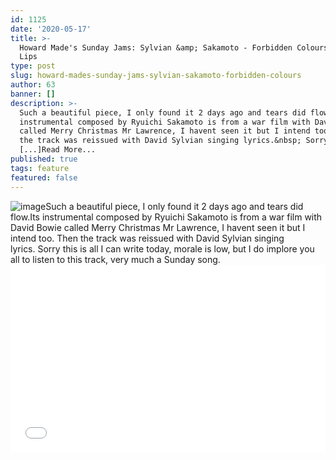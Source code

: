 ```yaml
---
id: 1125
date: '2020-05-17'
title: >-
  Howard Made's Sunday Jams: Sylvian &amp; Sakamoto - Forbidden Colours - Loose
  Lips
type: post
slug: howard-mades-sunday-jams-sylvian-sakamoto-forbidden-colours
author: 63
banner: []
description: >-
  Such a beautiful piece, I only found it 2 days ago and tears did flow. Its
  instrumental composed by Ryuichi Sakamoto is from a war film with David Bowie
  called Merry Christmas Mr Lawrence, I havent seen it but I intend too. Then
  the track was reissued with David Sylvian singing lyrics.&nbsp; Sorry this is
  [...]Read More...
published: true
tags: feature
featured: false
---
```

![image](../undefined)Such a beautiful piece, I only found it 2 days ago and tears did flow.Its instrumental composed by Ryuichi Sakamoto is from a war film with David Bowie called Merry Christmas Mr Lawrence, I havent seen it but I intend too. Then the track was reissued with David Sylvian singing lyrics. Sorry this is all I can write today, morale is low, but I do implore you all to listen to this track, very much a Sunday song.<iframe width='100%' height='300' scrolling='no' frameborder='no' allow='autoplay' src='//www.youtube.com/embed/x1YkHJJi-tc?wmode=opaque'></iframe>